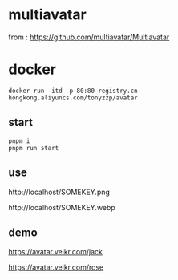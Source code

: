 # multiavatar

from : https://github.com/multiavatar/Multiavatar


# docker
```
docker run -itd -p 80:80 registry.cn-hongkong.aliyuncs.com/tonyzzp/avatar
```

## start
```
pnpm i
pnpm run start
```

## use

http://localhost/SOMEKEY.png

http://localhost/SOMEKEY.webp


## demo

https://avatar.veikr.com/jack

https://avatar.veikr.com/rose
